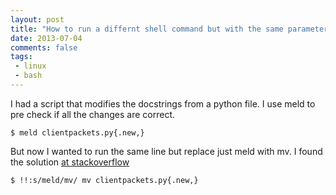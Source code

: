 ```yaml
---
layout: post
title: "How to run a differnt shell command but with the same parameters"
date: 2013-07-04
comments: false
tags:
 - linux
 - bash
---
```


I had a script that modifies the docstrings from a python file. I use meld to pre check if all the changes are correct.

    $ meld clientpackets.py{.new,}

But now I wanted to run the same line but replace just meld with mv. I found the solution [at stackoverflow](http://stackoverflow.com/questions/202610/how-do-i-reuse-a-command-in-bash-with-different-parameters)

    $ !!:s/meld/mv/ mv clientpackets.py{.new,}
